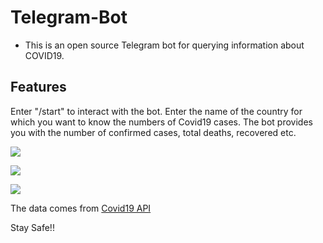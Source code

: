 # Telegram-Bot

  * This is an open source Telegram bot for querying information about COVID19. 

## Features

Enter "/start" to interact with the bot. Enter the name of the country for which you want to know the numbers of Covid19      cases. The bot provides you with the number of confirmed cases, total deaths, recovered etc.

![](https://github.com/stableapple/Telegram-Bot/blob/master/screenshots/photo_2020-05-12_13-33-33.jpg)

![](https://github.com/stableapple/Telegram-Bot/blob/master/screenshots/photo_2020-05-16_00-52-18.jpg)

![](https://github.com/stableapple/Telegram-Bot/blob/master/screenshots/photo_2020-05-16_00-58-53.jpg)


The data comes from [Covid19 API](https://documenter.getpostman.com/view/10808728/SzS8rjbc?version=latest)


Stay Safe!!
